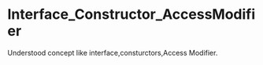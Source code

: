 # Interface_Constructor_AccessModifier
Understood concept like interface,consturctors,Access Modifier.
